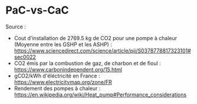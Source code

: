 # PaC-vs-CaC


Source :

- Cout d'installation de 2769.5 kg de CO2 pour une pompe à chaleur (Moyenne entre les GSHP et les ASHP) : https://www.sciencedirect.com/science/article/pii/S0378778817323101#sec0022
- CO2 émis par la combustion de gaz, de charbon et de fioul : https://www.carbonindependent.org/15.html
- gCO2/kWh d'éléctricité en France : https://www.electricitymap.org/zone/FR
- Rendement des pompes à chaleur : https://en.wikipedia.org/wiki/Heat_pump#Performance_considerations
